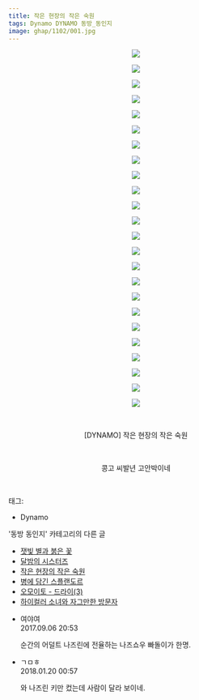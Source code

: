 ```yaml
---
title: 작은 현장의 작은 숙원
tags: Dynamo DYNAMO 동방_동인지
image: ghap/1102/001.jpg
---
```

<div class="article">
<p style="text-align: center; clear: none; float: none;"><img src="{{ site.nasurl }}/ghap/1102/001.jpg"/></p>
<p style="text-align: center; clear: none; float: none;"><img src="{{ site.nasurl }}/ghap/1102/002.jpg"/></p>
<p style="text-align: center; clear: none; float: none;"><img src="{{ site.nasurl }}/ghap/1102/003.jpg"/></p>
<p style="text-align: center; clear: none; float: none;"><img src="{{ site.nasurl }}/ghap/1102/004.jpg"/></p>
<p style="text-align: center; clear: none; float: none;"><img src="{{ site.nasurl }}/ghap/1102/005.jpg"/></p>
<p style="text-align: center; clear: none; float: none;"><img src="{{ site.nasurl }}/ghap/1102/006.jpg"/></p>
<p style="text-align: center; clear: none; float: none;"><img src="{{ site.nasurl }}/ghap/1102/007.jpg"/></p>
<p style="text-align: center; clear: none; float: none;"><img src="{{ site.nasurl }}/ghap/1102/008.jpg"/></p>
<p style="text-align: center; clear: none; float: none;"><img src="{{ site.nasurl }}/ghap/1102/009.jpg"/></p>
<p style="text-align: center; clear: none; float: none;"><img src="{{ site.nasurl }}/ghap/1102/010.jpg"/></p>
<p style="text-align: center; clear: none; float: none;"><img src="{{ site.nasurl }}/ghap/1102/011.jpg"/></p>
<p style="text-align: center; clear: none; float: none;"><img src="{{ site.nasurl }}/ghap/1102/012.jpg"/></p>
<p style="text-align: center; clear: none; float: none;"><img src="{{ site.nasurl }}/ghap/1102/013.jpg"/></p>
<p style="text-align: center; clear: none; float: none;"><img src="{{ site.nasurl }}/ghap/1102/014.jpg"/></p>
<p style="text-align: center; clear: none; float: none;"><img src="{{ site.nasurl }}/ghap/1102/015.jpg"/></p>
<p style="text-align: center; clear: none; float: none;"><img src="{{ site.nasurl }}/ghap/1102/016.jpg"/></p>
<p style="text-align: center; clear: none; float: none;"><img src="{{ site.nasurl }}/ghap/1102/017.jpg"/></p>
<p style="text-align: center; clear: none; float: none;"><img src="{{ site.nasurl }}/ghap/1102/018.jpg"/></p>
<p style="text-align: center; clear: none; float: none;"><img src="{{ site.nasurl }}/ghap/1102/019.jpg"/></p>
<p style="text-align: center; clear: none; float: none;"><img src="{{ site.nasurl }}/ghap/1102/020.jpg"/></p>
<p style="text-align: center; clear: none; float: none;"><img src="{{ site.nasurl }}/ghap/1102/021.jpg"/></p>
<p style="text-align: center; clear: none; float: none;"><img src="{{ site.nasurl }}/ghap/1102/022.jpg"/></p>
<p style="text-align: center; clear: none; float: none;"><img src="{{ site.nasurl }}/ghap/1102/023.jpg"/></p>
<p style="text-align: center; clear: none; float: none;"><img src="{{ site.nasurl }}/ghap/1102/024.jpg"/></p>
<p style="text-align: center; clear: none; float: none;"><br/></p>
<p style="text-align: center; clear: none; float: none;">[DYNAMO] 작은 현장의 작은 숙원</p>
<p style="text-align: center; clear: none; float: none;"><br/></p>
<p style="text-align: center; clear: none; float: none;">콩고 씨발년 고안박이네</p>
<p><br/></p>
</div><div class="tagTrail">
<p>태그: </p>
<ul>
<li>Dynamo</li>
</ul>
</div><div class="another">
<p>'동방 동인지' 카테고리의 다른 글</p>
<ul>
<li><a href="/2016-07-26-ghap_1104">잿빛 별과 붉은 꽃</a></li>
<li><a href="/2016-07-26-ghap_1103">달밤의 시스터즈</a></li>
<li><a href="/2016-07-26-ghap_1102">작은 현장의 작은 숙원</a></li>
<li><a href="/2016-07-26-ghap_1100">병에 담긴 스플랜도르</a></li>
<li><a href="/2016-07-26-ghap_1099">오모이토 - 드라이(3)</a></li>
<li><a href="/2016-07-26-ghap_1098">하이컬러 소녀와 자그만한 방문자</a></li>
</ul>
</div><div class="cb_module cb_fluid">
<div class="cb_wrt cb_profile">
<div class="comment">
<ul>
<li class="cb_thumb_off" id="comment15077698">
<div class="cb_comment_area">
<div class="cb_info_area">
<div class="cb_section">
<span class="cb_nick_name">여야여</span>
</div>
<div class="cb_section">
<span class="cb_date">2017.09.06 20:53 </span>
</div>
</div>
<div class="cb_dsc_comment">
<p class="cb_dsc">
											순간의 어덜트 나즈린에 전율하는 나즈쇼우 빠돌이가 한명.
										</p>
</div>
</div></li>
<li class="cb_thumb_off" id="comment15178269">
<div class="cb_comment_area">
<div class="cb_info_area">
<div class="cb_section">
<span class="cb_nick_name">ㄱㅁㅎ</span>
</div>
<div class="cb_section">
<span class="cb_date">2018.01.20 00:57 </span>
</div>
</div>
<div class="cb_dsc_comment">
<p class="cb_dsc">
											와 나즈린 키만 컸는데 사람이 달라 보이네.
										</p>
</div>
</div></li>
</ul>
</div>
</div><!-- commentList close -->
</div>